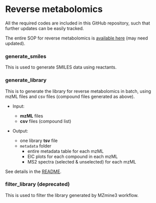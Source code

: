 # Reverse metabolomics

All the required codes are included in this GitHub repository, such that further updates can be easily tracked.

The entire SOP for reverse metabolomics is [available here](https://docs.google.com/document/d/1jvLTQ_gbU6-ljOjG2v-6W_8KIpOSBRT5cJthqHA_TB0/edit?usp=sharing) (may need updated).


### generate_smiles
This is used to generate SMILES data using reactants.

### generate_library
This is to generate the library for reverse metabolomics in batch, using mzML files and csv files (compound files generated as above).

- Input:
  - **mzML** files
  - **csv** files (compound list)

- Output:
  - one library **tsv** file
  - `metadata` folder
    - entire metadata table for each mzML
    - EIC plots for each compound in each mzML
    - MS2 spectra (selected & unselected) for each mzML

See details in the [README](generate_library/README.md).  

### filter_library (deprecated)
This is used to filter the library generated by MZmine3 workflow.

